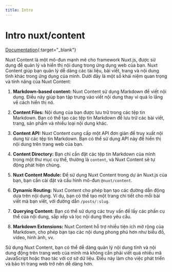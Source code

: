 ```yaml
---
title: Intro
---
```


# Intro nuxt/content

[Documentation](https://content.nuxt.com/get-started/installation){:target="\_blank"}

Nuxt Content là một mô-đun mạnh mẽ cho framework Nuxt.js, được sử dụng để quản lý và hiển thị nội dung trong ứng dụng web của bạn. Nuxt Content giúp bạn quản lý dễ dàng các tài liệu, bài viết, trang và nội dung tĩnh khác trong ứng dụng của mình. Dưới đây là một số khái niệm quan trọng và tính năng của Nuxt Content:

1. **Markdown-based content:** Nuxt Content sử dụng Markdown để viết nội dung. Điều này giúp bạn tập trung vào viết nội dung thay vì quá lo lắng về cách hiển thị nó.

2. **Content Files:** Nội dung của bạn được lưu trữ trong các tệp tin Markdown. Bạn có thể tạo các tệp tin Markdown để lưu trữ các bài viết, trang, sản phẩm và nhiều loại nội dung khác.

3. **Content API:** Nuxt Content cung cấp một API đơn giản để truy xuất nội dung từ các tệp tin Markdown. Bạn có thể sử dụng API này để hiển thị nội dung trên trang web của bạn.

4. **Content Directory:** Bạn chỉ cần đặt các tệp tin Markdown của mình trong một thư mục cụ thể, thường là `content`, và Nuxt Content sẽ tự động phát hiện chúng.

5. **Nuxt Content Module:** Để sử dụng Nuxt Content trong dự án Nuxt.js của bạn, bạn cần cài đặt và cấu hình mô-đun `@nuxt/content`.

6. **Dynamic Routing:** Nuxt Content cho phép bạn tạo các đường dẫn động dựa trên nội dung. Ví dụ, bạn có thể tạo một trang chi tiết cho mỗi bài viết mà bạn viết, với đường dẫn `/posts/:slug`.

7. **Querying Content:** Bạn có thể sử dụng các truy vấn để lấy các phần cụ thể của nội dung, sắp xếp và lọc nội dung theo yêu cầu.

8. **Markdown Extensions:** Nuxt Content hỗ trợ nhiều tiện ích mở rộng của Markdown, cho phép bạn tạo các nội dung phong phú hơn như biểu đồ, video, hình ảnh, vv.

Sử dụng Nuxt Content, bạn có thể dễ dàng quản lý nội dung tĩnh và nội dung động trên trang web của mình mà không cần phải viết quá nhiều mã JavaScript hoặc thao tác với cơ sở dữ liệu. Điều này làm cho việc phát triển và bảo trì trang web trở nên dễ dàng hơn.
